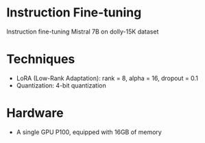 # Instruction Fine-tuning
Instruction fine-tuning Mistral 7B on dolly-15K dataset

# Techniques
- LoRA (Low-Rank Adaptation): rank = 8, alpha = 16, dropout = 0.1
- Quantization: 4-bit quantization
  
# Hardware
- A single GPU P100, equipped with 16GB of memory 
